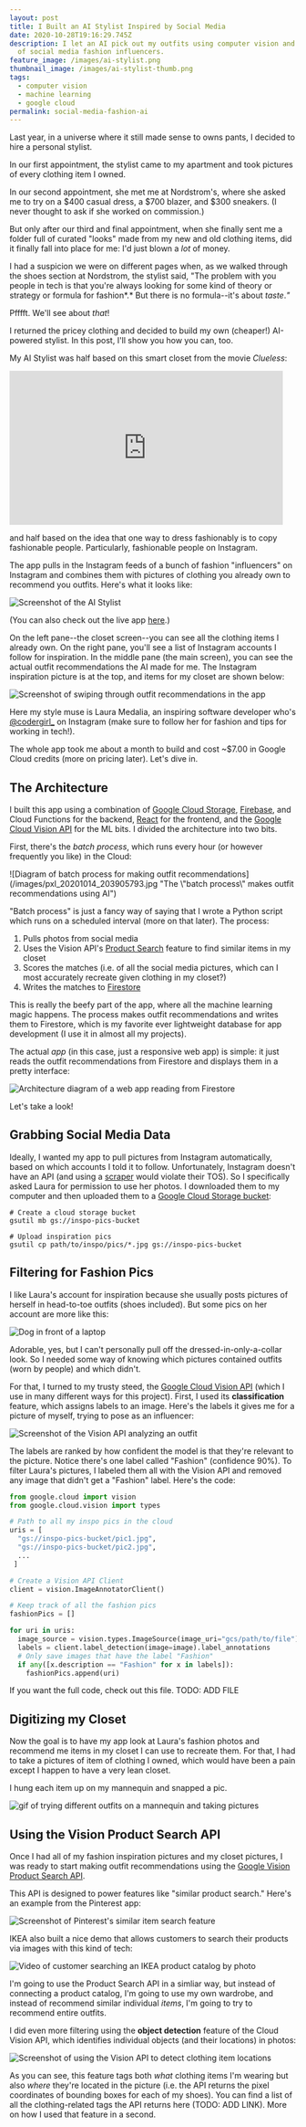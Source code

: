 ```yaml
---
layout: post
title: I Built an AI Stylist Inspired by Social Media
date: 2020-10-28T19:16:29.745Z
description: I let an AI pick out my outfits using computer vision and pictures
  of social media fashion influencers.
feature_image: /images/ai-stylist.png
thumbnail_image: /images/ai-stylist-thumb.png
tags:
  - computer vision
  - machine learning
  - google cloud
permalink: social-media-fashion-ai
---
```

Last year, in a universe where it still made sense to owns pants, I decided to hire a personal stylist. 

In our first appointment, the stylist came to my apartment and took pictures of every clothing item I owned.

In our second appointment, she met me at Nordstrom's, where she asked me to try on a $400 casual dress, a $700 blazer, and $300 sneakers. (I never thought to ask if she worked on commission.)

But only after our third and final appointment, when she finally sent me a folder full of curated "looks" made from my new and old clothing items, did it finally fall into place for me: I'd just blown a *lot* of money.

I had a suspicion we were on different pages when, as we walked through the shoes section at Nordstrom, the stylist said, "The problem with you people in tech is that you're always looking for some kind of theory or strategy or formula for fashion*.* But there is no formula--it's about *taste*.*"*

Pfffft. We'll see about *that*! 

I returned the pricey clothing and decided to build my own (cheaper!) AI-powered stylist. In this post, I'll show you how you can, too.

My AI Stylist was half based on this smart closet from the movie *Clueless*:

<iframe src="https://giphy.com/embed/l0IulEDITBSPyt1BK" width="480" height="270" frameBorder="0" class="giphy-embed" allowFullScreen></iframe>

and half based on the idea that one way to dress fashionably is to copy fashionable people. Particularly, fashionable people on Instagram.

The app pulls in the Instagram feeds of a bunch of fashion "influencers" on Instagram and combines them with pictures of clothing you already own to recommend you outfits. Here's what it looks like: 

![Screenshot of the AI Stylist](/images/mismatch_ui.png "AI Stylist UI")

(You can also check out the live app [here](http://mismatch.daleonai.com/).)

On the left pane--the closet screen--you can see all the clothing items I already own. On the right pane, you'll see a list of Instagram accounts I follow for inspiration. In the middle pane (the main screen), you can see the actual outfit recommendations the AI made for me. The Instagram inspiration picture is at the top, and items for my closet are shown below:

![Screenshot of swiping through outfit recommendations in the app](/images/mismatch.gif "Outfits recommended by the AI Stylist")

Here my style muse is Laura Medalia, an inspiring software developer who's [@codergirl_](https://www.instagram.com/codergirl_/) on Instagram (make sure to follow her for fashion and tips for working in tech!).

The whole app took me about a month to build and cost ~$7.00 in Google Cloud credits (more on pricing later). Let's dive in.

## The Architecture

I built this app using a combination of [Google Cloud Storage](https://cloud.google.com/storage/?utm_source=google&utm_medium=cpc&utm_campaign=na-US-all-en-dr-bkws-all-all-trial-e-dr-1009135&utm_content=text-ad-none-any-DEV_c-CRE_79747411687-ADGP_Hybrid+%7C+AW+SEM+%7C+BKWS+%7C+US+%7C+en+%7C+EXA+~+Google+Cloud+Storage-KWID_43700007031545851-kwd-11642151515&utm_term=KW_google%20cloud%20storage-ST_google+cloud+storage&gclid=CjwKCAjww5r8BRB6EiwArcckC8WRFN95onXmZi1ly_pfNslOQMjZ6Ex03ypCr7irmeuzPsrDydBL8xoCUV8QAvD_BwE), [Firebase](firebase.com), and Cloud Functions for the backend, [React](https://reactjs.org/) for the frontend, and the [Google Cloud Vision API](https://goo.gle/3e61wwb) for the ML bits. I divided the architecture into two bits.

First, there's the *batch process*, which runs every hour (or however frequently you like) in the Cloud:

![Diagram of batch process for making outfit recommendations](/images/pxl_20201014_203905793.jpg "The \\"batch process\\" makes outfit recommendations using AI")

"Batch process" is just a fancy way of saying that I wrote a Python script which runs on a scheduled interval (more on that later). The process:

1. Pulls photos from social media
2. Uses the Vision API's [Product Search](https://goo.gle/3otRoCi) feature to find similar items in my closet
3. Scores the matches (i.e. of all the social media pictures, which can I most accurately recreate given clothing in my closet?)
4. Writes the matches to [Firestore](https://firebase.google.com/docs/firestore)

This is really the beefy part of the app, where all the machine learning magic happens. The process makes outfit recommendations and writes them to Firestore, which is my favorite ever lightweight database for app development (I use it in almost all my projects). 

The actual *app* (in this case, just a responsive web app) is simple: it just reads the outfit recommendations from Firestore and displays them in a pretty interface:

![Architecture diagram of a web app reading from Firestore](/images/pxl_20201014_204154884.jpg "The web app just displays data from Firestore")

Let's take a look!

## Grabbing Social Media Data

Ideally, I wanted my app to pull pictures from Instagram automatically, based on which accounts I told it to follow. Unfortunately, Instagram doesn't have an API (and using a [scraper](https://github.com/arc298/instagram-scraper) would violate their TOS). So I specifically asked Laura for permission to use her photos. I downloaded them to my computer and then uploaded them to a [Google Cloud Storage bucket](https://cloud.google.com/storage/?utm_source=google&utm_medium=cpc&utm_campaign=na-US-all-en-dr-bkws-all-all-trial-e-dr-1009135&utm_content=text-ad-none-any-DEV_c-CRE_79747411447-ADGP_Hybrid+%7C+AW+SEM+%7C+BKWS+%7C+US+%7C+en+%7C+EXA+~+Google+Cloud+Storage-KWID_43700007031545851-kwd-11642151515&utm_term=KW_google%20cloud%20storage-ST_google+cloud+storage&gclid=CjwKCAjw5p_8BRBUEiwAPpJO6xIv5t69bTUdDMVgY_7hC04hj1xyRz-o90_T3a332_F-QUqmofOeqhoCneUQAvD_BwE):

```shell
# Create a cloud storage bucket
gsutil mb gs://inspo-pics-bucket

# Upload inspiration pics 
gsutil cp path/to/inspo/pics/*.jpg gs://inspo-pics-bucket
```

## Filtering for Fashion Pics

I like Laura's account for inspiration because she usually posts pictures of herself in head-to-toe outfits (shoes included). But some pics on her account are more like this:

![Dog in front of a laptop](/images/doggy.jpg "Laura's cute pooch")

Adorable, yes, but I can't personally pull off the dressed-in-only-a-collar look. So I needed some way of knowing which pictures contained outfits (worn by people) and which didn't.

For that, I turned to my trusty steed, the [Google Cloud Vision API](https://goo.gle/3e61wwb) (which I use in many different ways for this project). First, I used its **classification** feature, which assigns labels to an image. Here's the labels it gives me for a picture of myself, trying to pose as an influencer:

![Screenshot of the Vision API analyzing an outfit](/images/screen-shot-2020-10-15-at-11.43.18-am.png "The Vision API returns lots of labels for this photo")

The labels are ranked by how confident the model is that they're relevant to the picture. Notice there's one label called "Fashion" (confidence 90%). To filter Laura's pictures, I labeled them all with the Vision API and removed any image that didn't get a "Fashion" label. Here's the code:

```python
from google.cloud import vision
from google.cloud.vision import types

# Path to all my inspo pics in the cloud
uris = [
  "gs://inspo-pics-bucket/pic1.jpg", 
  "gs://inspo-pics-bucket/pic2.jpg",
  ...
 ]

# Create a Vision API Client
client = vision.ImageAnnotatorClient()

# Keep track of all the fashion pics
fashionPics = []

for uri in uris:
  image_source = vision.types.ImageSource(image_uri="gcs/path/to/file")
  labels = client.label_detection(image=image).label_annotations
  # Only save images that have the label "Fashion"
  if any([x.description == "Fashion" for x in labels]):
    fashionPics.append(uri)
```

If you want the full code, check out this file. TODO: ADD FILE

## Digitizing my Closet

Now the goal is to have my app look at Laura's fashion photos and recommend me items in my closet I can use to recreate them. For that, I had to take a pictures of item of clothing I owned, which would have been a pain except I happen to have a very lean closet.

I hung each item up on my mannequin and snapped a pic.

![gif of trying different outfits on a mannequin and taking pictures](/images/photos_of_closet.gif "Photographing clothing for my dataset")

## Using the Vision Product Search API

Once I had all of my fashion inspiration pictures and my closet pictures, I was ready to start making outfit recommendations using the [Google Vision Product Search API](https://goo.gle/3otRoCi).

This API is designed to power features like "similar product search." Here's an example from the Pinterest app:

![Screenshot of Pinterest's similar item search feature](/images/pinterest.png "Screenshot of Pinterest's similar item search feature")

IKEA also built a nice demo that allows customers to search their products via images with this kind of tech:

![Video of customer searching an IKEA product catalog by photo](/images/ikea_gif.gif "Original image from TechCrunch")

I'm going to use the Product Search API in a simliar way, but instead of connecting a product catalog, I'm going to use my own wardrobe, and instead of recommend similar individual *items*, I'm going to try to recommend entire outfits.













I did even more filtering using the **object detection** feature of the Cloud Vision API, which identifies individual objects (and their locations) in photos:

![Screenshot of using the Vision API to detect clothing item locations](/images/screen-shot-2020-10-15-at-11.43.07-am.png "The Vision API tags my top, shoes, and shorts.")

As you can see, this feature tags both *what* clothing items I'm wearing but also *where* they're located in the picture (i.e. the API returns the pixel coordinates of bounding boxes for each of my shoes). You can find a list of all the clothing-related tags the API returns here (TODO: ADD LINK). More on how I used that feature in a second.